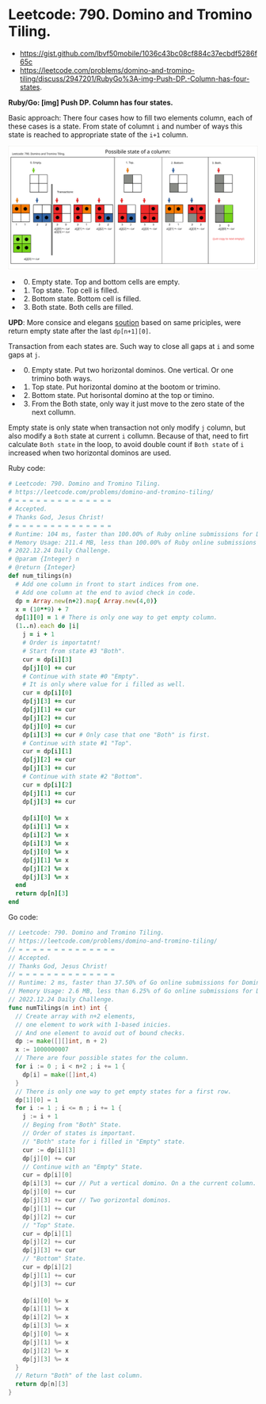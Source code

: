# Leetcode: 790. Domino and Tromino Tiling.

- https://gist.github.com/lbvf50mobile/1036c43bc08cf884c37ecbdf5286f65c
- https://leetcode.com/problems/domino-and-tromino-tiling/discuss/2947201/RubyGo%3A-img-Push-DP.-Column-has-four-states.

**Ruby/Go: [img] Push DP. Column has four states.**

Basic approach: There four cases how to fill two elements column, each of these cases is a state.
From state of columnt `i` and number of ways this state is reached to appropriate state of the `i+1` column.

![Possible states and transactions.](lc790.png)

- 0. Empty state. Top and bottom cells are empty.
- 1. Top state. Top cell is filled.
- 2. Bottom state. Bottom cell is filled.
- 3. Both state. Both cells are filled.

**UPD**: More consice and elegans [soution](https://leetcode.com/problems/domino-and-tromino-tiling/discuss/1622119/Ruby%3A-Push-DP-ways-to-fill-a-column) based on same priciples, were return empty state after the last `dp[n+1][0]`.

Transaction from each states are. Such way to close all gaps at `i` and some gaps at `j`.

- 0. Empty state. Put two horizontal dominos. One vertical. Or one trimino both ways.
- 1. Top state. Put horizontal domino at the bootom or trimino. 
- 2. Bottom state. Put horisontal domino at the top or timino.
- 3. From the Both state, only way it just move to the zero state of the next collumn.

Empty state is only state when transaction not only modify `j` column, but also modify a `Both` state at current `i` collumn. 
Because of that, need to firt calculate `Both state` in the loop, to avoid double count if `Both state` of `i` increased when two horizontal dominos are used.

Ruby code:
```Ruby
# Leetcode: 790. Domino and Tromino Tiling.
# https://leetcode.com/problems/domino-and-tromino-tiling/
# = = = = = = = = = = = = = =
# Accepted.
# Thanks God, Jesus Christ!
# = = = = = = = = = = = = = =
# Runtime: 104 ms, faster than 100.00% of Ruby online submissions for Domino and Tromino Tiling.
# Memory Usage: 211.4 MB, less than 100.00% of Ruby online submissions for Domino and Tromino Tiling.
# 2022.12.24 Daily Challenge.
# @param {Integer} n
# @return {Integer}
def num_tilings(n)
  # Add one column in front to start indices from one.
  # Add one column at the end to aviod check in code.
  dp = Array.new(n+2).map{ Array.new(4,0)}
  x = (10**9) + 7
  dp[1][0] = 1 # There is only one way to get empty column.
  (1..n).each do |i|
    j = i + 1
    # Order is importatnt!
    # Start from state #3 "Both".
    cur = dp[i][3]
    dp[j][0] += cur
    # Continue with state #0 "Empty".
    # It is only where value for i filled as well.
    cur = dp[i][0]
    dp[j][3] += cur
    dp[j][1] += cur
    dp[j][2] += cur
    dp[j][0] += cur
    dp[i][3] += cur # Only case that one "Both" is first.
    # Continue with state #1 "Top".
    cur = dp[i][1]
    dp[j][2] += cur 
    dp[j][3] += cur
    # Continue with state #2 "Bottom".
    cur = dp[i][2]
    dp[j][1] += cur
    dp[j][3] += cur
    
    dp[i][0] %= x
    dp[i][1] %= x
    dp[i][2] %= x
    dp[i][3] %= x
    dp[j][0] %= x
    dp[j][1] %= x
    dp[j][2] %= x
    dp[j][3] %= x
  end
  return dp[n][3]
end
```
Go code:
```Go
// Leetcode: 790. Domino and Tromino Tiling.
// https://leetcode.com/problems/domino-and-tromino-tiling/
// = = = = = = = = = = = = = =
// Accepted.
// Thanks God, Jesus Christ!
// = = = = = = = = = = = = = =
// Runtime: 2 ms, faster than 37.50% of Go online submissions for Domino and Tromino Tiling.
// Memory Usage: 2.6 MB, less than 6.25% of Go online submissions for Domino and Tromino Tiling.
// 2022.12.24 Daily Challenge.
func numTilings(n int) int {
  // Create array with n+2 elements,
  // one element to work with 1-based inicies.
  // And one element to avoid out of bound checks.
  dp := make([][]int, n + 2)
  x := 1000000007
  // There are four possible states for the column.
  for i := 0 ; i < n+2 ; i += 1 {
    dp[i] = make([]int,4) 
  }
  // There is only one way to get empty states for a first row.
  dp[1][0] = 1
  for i := 1 ; i <= n ; i += 1 {
    j := i + 1
    // Beging from "Both" State.
    // Order of states is important.
    // "Both" state for i filled in "Empty" state.
    cur := dp[i][3]
    dp[j][0] += cur
    // Continue with an "Empty" State.
    cur = dp[i][0]
    dp[i][3] += cur // Put a vertical domino. On a the current column.
    dp[j][0] += cur
    dp[j][3] += cur // Two gorizontal dominos.
    dp[j][1] += cur
    dp[j][2] += cur
    // "Top" State.
    cur = dp[i][1]
    dp[j][2] += cur
    dp[j][3] += cur
    // "Bottom" State.
    cur = dp[i][2]
    dp[j][1] += cur
    dp[j][3] += cur

    dp[i][0] %= x
    dp[i][1] %= x
    dp[i][2] %= x
    dp[i][3] %= x
    dp[j][0] %= x
    dp[j][1] %= x
    dp[j][2] %= x
    dp[j][3] %= x
  }
  // Return "Both" of the last column.
  return dp[n][3]
}
```
